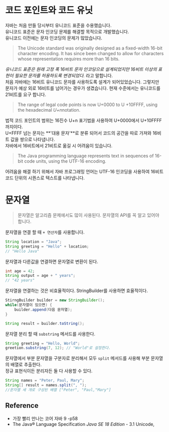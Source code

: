 # 코드 포인트와 코드 유닛
자바는 처음 만들 당시부터 유니코드 표준을 수용했습니다.  
유니코드 표준은 문자 인코딩 문제를 해결할 목적으로 개발했습니다.   
유니코드 이전에는 문자 인코딩의 문제가 많았습니다. 

> The Unicode standard was originally designed as a fixed-width 16-bit character encoding. It has since been changed to allow for characters whose representation requires more than 16 bits.

*유니코드 표준은 원래 고정 폭 16비트 문자 인코딩으로 설계되었지만 16비트 이상의 표현이 필요한 문자를 허용하도록 변경되었다.* 라고 말합니다.  
처음 자바에는 16비트 유니코드 문자를 사용하도록 설계가 되어있었습니다. 그렇지만 문자가 예상 외로 16비트를 넘어가는 경우가 생겼습니다. 현재 수준에서는 유니코드를 21비트를 요구 합니다.

> The range of legal code points is now U+0000 to U +10FFFF, using the hexadecimal *U+n*notation.

법적 코드 포인트의 범위는 16진수 U+n 표기법을 사용하여 U+0000에서 U+10FFFF까지이다.  
U+FFFF 넘는 문자는 **'대용 문자'**로 분류 되어서 코드의 공간을 따로 가져와 16비트 값을 쌍으로 나타냅니다.  
자바에서 16비트에서 21비트로 옮길 시 어려움이 있습니다.

> The Java programming language represents text in sequences of 16-bit code units, using the UTF-16 encoding.

어려움을 해결 하기 위해서 자바 프로그래밍 언어는 UTF-16 인코딩을 사용하여 16비트 코드 단위의 시퀀스로 텍스트를 나타냅니다.  

# 문자열
> 문자열은 알고리즘 문제에서도 많이 사용된다. 문자열의 API를 꼭 알고 있어야 합니다.

문자열을 연결 할 때 `+ 연산자`를 사용합니다.

```java
String location = "Java";
String greeting = "Hello" + location;
// "Hello Java"
```

문자열과 다른값을 연결하면 문자열로 변환이 된다.

```java
int age = 42;
String output = age + " years";
// "42 years"
```

문자열을 연결하는 것은 비효율적이다. StringBuilder를 사용하면 효율적이다.

```java
StirngBuilder builder = new StringBuilder();
while(문자열이 있으면) {
    builder.append(다음 문자열);    
}

String result = builder.toString();
```

문자열 분리 할 때 `substring` 메서드를 사용한다.

```java
String greeting = "Hello, World";
greetion.substring(7, 12); // "World"로 설정한다.
```

문자열에서 부분 문자열을 구분자로 분리해서 모두 `split` 메서드를 사용해 부분 문자열의 배열로 추출한다.  
정규 표현식이든 분리자든 둘 다 사용할 수 있다.
```java
String names = "Peter, Paul, Mary";
String[] result = names.split(", ");
//문자열 세 개로 구성된 배열 ["Peter", "Paul,"Mary"]
```

## Reference
* 가장 빨리 만나는 코어 자바 9 -p58
* The Java® Language Specification  *Java SE 18 Edition* - 3.1 Unicode, 




